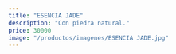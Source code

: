 ```yaml
---
title: "ESENCIA JADE"
description: "Con piedra natural."
price: 30000
image: "/productos/imagenes/ESENCIA JADE.jpg"
---
```


